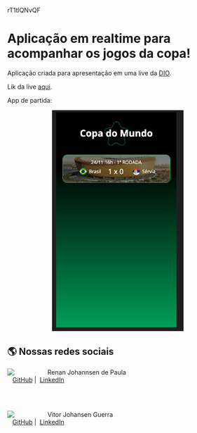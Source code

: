  rT1tlQNvQF
# Aplicação em realtime para acompanhar os jogos da copa!

Aplicação criada para apresentação em uma live da [DIO](https://www.dio.me/).

Lik da live [aqui](https://www.youtube.com/watch?v=5Or5CjTcfC8&ab_channel=DIO).

App de partida:

<p align="center">
    <img width="300" src="./assets/imgs/final.png">
</p>


## 🌎 Nossas redes sociais

<p>
    <img align=left margin=10 width=80 src="https://avatars.githubusercontent.com/u/3266640?s=120&v=4"/>
    <p>&nbsp&nbsp&nbspRenan Johannsen de Paula <br>
    &nbsp&nbsp&nbsp<a href="https://github.com/RenanJPaula">GitHub</a>&nbsp;|&nbsp;
    <a href="https://www.linkedin.com/in/renanjpaula/">LinkedIn</a>
    </p>
</p>

<br/><br/>

<p>
    <img align=left margin=10 width=80 src="https://avatars.githubusercontent.com/u/89088581?v=4"/>
    <p>&nbsp&nbsp&nbspVitor Johansen Guerra <br>
    &nbsp&nbsp&nbsp<a href="https://github.com/vitorjguerra">GitHub</a>&nbsp;|&nbsp;
    <a href="hhttps://www.linkedin.com/in/v%C3%ADtor-johansen-guerra-8025bb21a/">LinkedIn</a>
    </p>
</p>
